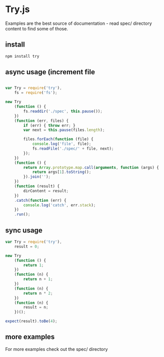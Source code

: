 # Try.js

Examples are the best source of documentation - read spec/ directory content to find some of those.

## install

```bash
npm install try
```

## async usage (increment file

```js

var Try = require('try'),
    fs = require('fs');

new Try
    (function () {
        fs.readdir('./spec', this.pause());
    })
    (function (err, files) {
        if (err) { throw err; }
        var next = this.pause(files.length);

        files.forEach(function (file) {
            console.log('file', file);
            fs.readFile('./spec/' + file, next);
        });
    })
    (function () {
        return Array.prototype.map.call(arguments, function (args) {
            return args[1].toString();
        }).join('');
    })
    (function (result) {
        dirContent = result;
    })
    .catch(function (err) {
        console.log('catch', err.stack);
    })
    .run();
```

## sync usage

```js
var Try = require('try'),
    result = 0;

new Try
    (function () {
        return 1;
    })
    (function (n) {
        return n + 1;
    })
    (function (n) {
        return n * 2;
    })
    (function (n) {
        result = n;
    })();

expect(result).toBe(4);
```

## more examples

For more examples check out the spec/ directory